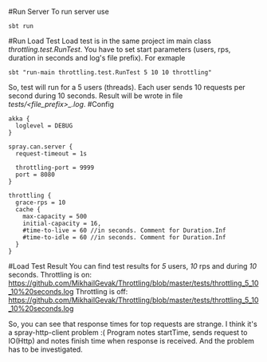 #Run Server
To run server use
```
sbt run
```
#Run Load Test
Load test is in the same project im main class *throttling.test.RunTest*. You have to set start parameters (users, rps, duration in seconds and log's file prefix). For exmaple
```
sbt "run-main throttling.test.RunTest 5 10 10 throttling"
```
So, test will run for a 5 users (threads). Each user sends 10 requests per second during 10 seconds. Result will be wrote in file *tests/<file_prefix>_<users>_<rps>_<duration>.log*.
#Config
```
akka {
  loglevel = DEBUG
}

spray.can.server {
  request-timeout = 1s
  
  throttling-port = 9999
  port = 8080
}

throttling {
  grace-rps = 10
  cache {
  	max-capacity = 500
  	initial-capacity = 16, 
  	#time-to-live = 60 //in seconds. Comment for Duration.Inf 
  	#time-to-idle = 60 //in seconds. Comment for Duration.Inf
  }
}
```
#Load Test Result
You can find test results for *5* users, *10* rps and during *10* seconds.
Throttling is on: https://github.com/MikhailGevak/Throttling/blob/master/tests/throttling_5_10_10%20seconds.log
Throttling is off: https://github.com/MikhailGevak/Throttling/blob/master/tests/throttling_5_10_10%20seconds.log

So, you can see that response times for top requests are strange. I think it's a spray-http-client problem :( Program notes startTime, sends request to IO(Http) and notes finish time when response is received. And the problem has to be investigated.
